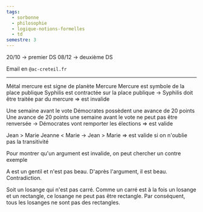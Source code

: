 ```yaml
---
tags:
  - sorbonne
  - philosophie
  - logique-notions-formelles
  - td
semestre: 3
---
```

20/10 -> premier DS
08/12 -> deuxième DS

Email en `@ac-creteil.fr`

---

Métal mercure est signe de planète Mercure
Mercure est symbole de la place publique
Syphilis est contractée sur la place publique
-> Syphilis doit être traitée par du mercure
=> est invalide

Une semaine avant le vote
Démocrates possèdent une avance de 20 points
Une avance de 20 points une semaine avant le vote ne peut pas être renversée
-> Démocrates vont remporter les élections
=> est valide

Jean > Marie
Jeanne < Marie
-> Jean > Marie
=> est valide si on n'oublie pas la transitivité

Pour montrer qu'un argument est invalide, on peut chercher un contre exemple

A est un gentil et n'est pas beau. D'après l'argument, il est beau. Contradiction.

Soit un losange qui n'est pas carré. Comme un carré est à la fois un losange et un rectangle, ce losange ne peut pas être rectangle. Par conséquent, tous les losanges ne sont pas des rectangles.